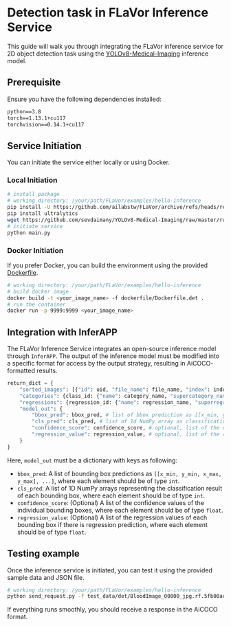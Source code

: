 # Detection task in FLaVor Inference Service

This guide will walk you through integrating the FLaVor inference service for 2D object detection task using the [YOLOv8-Medical-Imaging](https://github.com/sevdaimany/YOLOv8-Medical-Imaging) inference model.

## Prerequisite

Ensure you have the following dependencies installed:

```txt
python==3.8
torch==1.13.1+cu117
torchvision==0.14.1+cu117
```

## Service Initiation

You can initiate the service either locally or using Docker.

### Local Initiation

```bash
# install package
# working directory: /your/path/FLaVor/examples/hello-inference
pip install -U https://github.com/ailabstw/FLaVor/archive/refs/heads/release/stable.zip && pip install "flavor[infer]"
pip install ultralytics
wget https://github.com/sevdaimany/YOLOv8-Medical-Imaging/raw/master/runs/detect/train/weights/best.pt
# initiate service
python main.py
```

### Docker Initiation

If you prefer Docker, you can build the environment using the provided [Dockerfile](./Dockerfile).

```bash
# working directory: /your/path/FLaVor/examples/hello-inference
# build docker image
docker build -t <your_image_name> -f dockerfile/Dockerfile.det .
# run the container
docker run -p 9999:9999 <your_image_name>
```

## Integration with InferAPP

The FLaVor Inference Service integrates an open-source inference model through `InferAPP`. The output of the inference model must be modified into a specific format for access by the output strategy, resulting in AiCOCO-formatted results.

```python
return_dict = {
    "sorted_images": [{"id": uid, "file_name": file_name, "index": index, ...}, ...],
    "categories": {class_id: {"name": category_name, "supercategory_name": supercategory_name, display: True, ...}, ...},
    "regressions": {regression_id: {"name": regression_name, "superregression_name": superregression_name, ...}, ...},
    "model_out": {
        "bbox_pred": bbox_pred, # list of bbox prediction as [[x_min, y_min, x_max, y_max], ...]
        "cls_pred": cls_pred, # list of 1d NumPy array as classification result of each bbox
        "confidence_score": confidence_score, # optional, list of the confidence values of the individual bbox
        "regression_value": regression_value, # optional, list of the regression value of each bbox if there is regression prediction
    }
}
```

Here, `model_out` must be a dictionary with keys as following:

* `bbox_pred`: A list of bounding box predictions as `[[x_min, y_min, x_max, y_max], ...]`, where each element should be of type `int`.
* `cls_pred`: A list of 1D NumPy arrays representing the classification result of each bounding box, where each element should be of type `int`.
* `confidence_score`: (Optional) A list of the confidence values of the individual bounding boxes, where each element should be of type `float`.
* `regression_value`: (Optional) A list of the regression values of each bounding box if there is regression prediction, where each element should be of type `float`.

## Testing example

Once the inference service is initiated, you can test it using the provided sample data and JSON file.

```bash
# working directory: /your/path/FLaVor/examples/hello-inference
python send_request.py -f test_data/det/BloodImage_00000_jpg.rf.5fb00ac1228969a39cee7cd6678ee704.jpg -d test_data/det/input.json
```

If everything runs smoothly, you should receive a response in the AiCOCO format.
